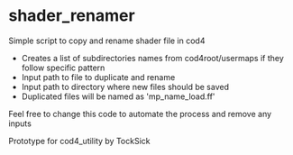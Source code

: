 # shader_renamer
Simple script to copy and rename shader file in cod4


* Creates a list of subdirectories names from cod4root/usermaps if they follow specific pattern
* Input path to file to duplicate and rename
* Input path to directory where new files should be saved
* Duplicated files will be named as 'mp_name_load.ff'


Feel free to change this code to automate the process and remove any inputs

Prototype for cod4_utility by TockSick
